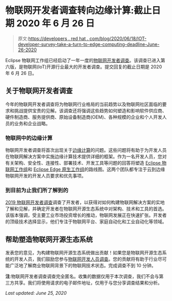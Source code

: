 # 物联网开发者调查转向边缘计算:截止日期 2020 年 6 月 26 日

> 原文:[https://developers . red hat . com/blog/2020/06/18/IOT-developer-survey-take-a-turn-to-edge-computing-deadline-June-26-2020](https://developers.redhat.com/blog/2020/06/18/iot-developer-survey-takes-a-turn-to-edge-computing-deadline-june-26-2020)

Eclipse 物联网工作组已经启动了一年一度的[物联网开发者调查](https://www.surveymonkey.com/r/Redhatblog20)。该调查已进入第六版，是物联网(IoT)开源行业最大的开发者调查。提交回复的截止日期是 2020 年 6 月 26 日。

## 关于物联网开发者调查

今年的物联网开发者调查将为物联网行业格局的当前趋势以及物联网社区面临的要求和挑战提供宝贵的见解。该调查还将强调这些趋势如何塑造和影响软件供应商、硬件制造商、服务提供商、原始设备制造商(OEM)、各种规模的企业和个人开发人员的业务和企业战略。

### 物联网中的边缘计算

物联网开发者调查将首次出现关于[边缘计算](https://www.redhat.com/en/topics/edge-computing/what-is-edge-computing)的问题。这些问题将有助于为开发人员在物联网解决方案中实施边缘计算技术提供详细的框架。作为一名开发人员，您对有关架构、安全性、连接性、部署技术、开发工具等问题的回答将塑造 [Eclipse 物联网工作组](https://iot.eclipse.org/)和 [Eclipse Edge 原生工作组](https://edgenative.eclipse.org/)的路线图。这两个团队都专注于云到边缘物联网开发的开发人员要求和优先事项。

### 到目前为止我们所了解到的

[2019 物联网开发者调查](https://blogs.eclipse.org/post/jameka-woodberry/2019-iot-developer-survey-results-are-now-available)调查了开发者，以获得对如何构建物联网解决方案的实地了解和见解，并确定开发者在物联网开源生态系统中对架构、技术和工具的首选。该版本强调，受主要工业市场投资增长的推动，物联网发展正在快速扩张。开发者的顶级技术选择显示，他们专注于物联网平台、家庭自动化和工业自动化等领域。

## 帮助塑造物联网开源生态系统

发表您的意见，为构建物联网开源生态系统做出贡献！如果您是物联网开源生态系统的开发人员，我们鼓励您参与[物联网开发人员调查](https://www.surveymonkey.com/r/Redhatblog20)。您的贡献将有助于行业尽可能广泛地了解商业物联网背景下的物联网技术状态。完成调查不到 10 分钟。

**注**:物联网开发者调查调查完全匿名。收集的数据仅用于本次调查，我们不会与第三方共享。我们将使用请求的电子邮件地址，仅用于与您分享调查结果和分析。

*Last updated: June 25, 2020*